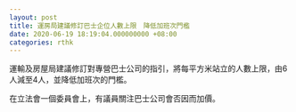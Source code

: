 ```yaml
---
layout: post
title: 運房局建議修訂巴士企位人數上限　降低加班次門檻
date: 2020-06-19 18:19:04.000000000 +08:00
categories: rthk
---
```


運輸及房屋局建議修訂對專營巴士公司的指引，將每平方米站立的人數上限，由6人減至4人，並降低加班次的門檻。

在立法會一個委員會上，有議員關注巴士公司會否因而加價。
